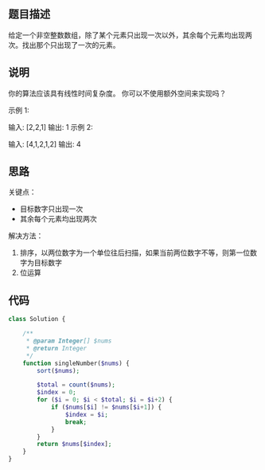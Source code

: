 ## 题目描述

给定一个非空整数数组，除了某个元素只出现一次以外，其余每个元素均出现两次。找出那个只出现了一次的元素。

## 说明

你的算法应该具有线性时间复杂度。 你可以不使用额外空间来实现吗？

示例 1:

输入: [2,2,1]
输出: 1
示例 2:

输入: [4,1,2,1,2]
输出: 4

## 思路

关键点：

- 目标数字只出现一次
- 其余每个元素均出现两次

解决方法：

1. 排序，以两位数字为一个单位往后扫描，如果当前两位数字不等，则第一位数字为目标数字
2. 位运算

## 代码

```php
class Solution {

    /**
     * @param Integer[] $nums
     * @return Integer
     */
    function singleNumber($nums) {
        sort($nums);

        $total = count($nums);
        $index = 0;
        for ($i = 0; $i < $total; $i = $i+2) {
            if ($nums[$i] != $nums[$i+1]) {
                $index = $i;
                break;
            }
        }
        return $nums[$index];
    }
}
```
